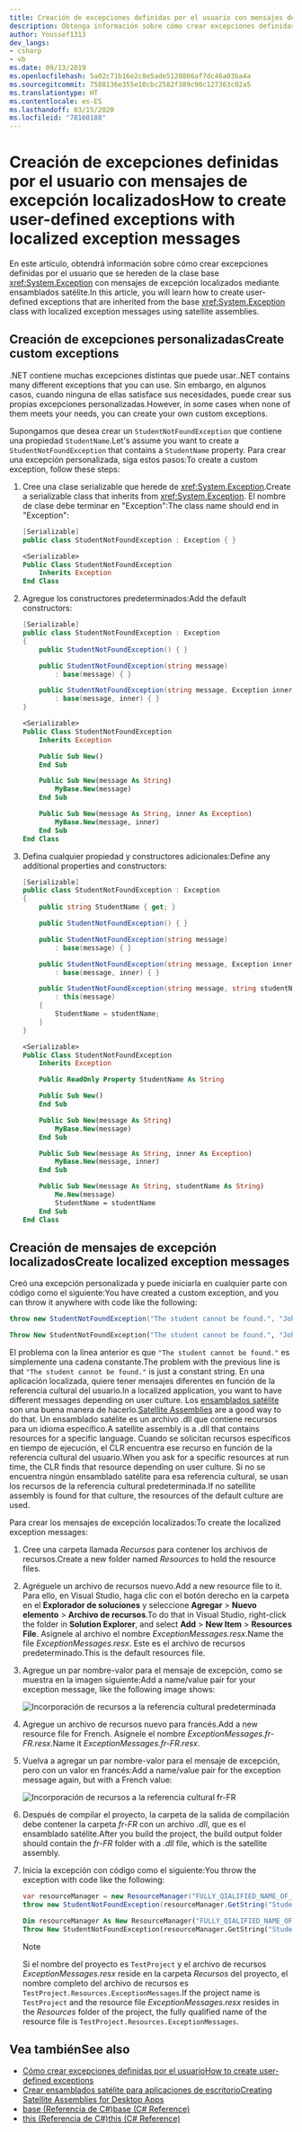 ```yaml
---
title: Creación de excepciones definidas por el usuario con mensajes de excepción localizados
description: Obtenga información sobre cómo crear excepciones definidas por el usuario con mensajes de excepción localizados.
author: Youssef1313
dev_langs:
- csharp
- vb
ms.date: 09/13/2019
ms.openlocfilehash: 5a02c71b16e2c8e5ade5128866af7dc46a03ba4a
ms.sourcegitcommit: 7588136e355e10cbc2582f389c90c127363c02a5
ms.translationtype: HT
ms.contentlocale: es-ES
ms.lasthandoff: 03/15/2020
ms.locfileid: "78160188"
---
```

# <a name="how-to-create-user-defined-exceptions-with-localized-exception-messages"></a><span data-ttu-id="04cf9-103">Creación de excepciones definidas por el usuario con mensajes de excepción localizados</span><span class="sxs-lookup"><span data-stu-id="04cf9-103">How to create user-defined exceptions with localized exception messages</span></span>

<span data-ttu-id="04cf9-104">En este artículo, obtendrá información sobre cómo crear excepciones definidas por el usuario que se hereden de la clase base <xref:System.Exception> con mensajes de excepción localizados mediante ensamblados satélite.</span><span class="sxs-lookup"><span data-stu-id="04cf9-104">In this article, you will learn how to create user-defined exceptions that are inherited from the base <xref:System.Exception> class with localized exception messages using satellite assemblies.</span></span>

## <a name="create-custom-exceptions"></a><span data-ttu-id="04cf9-105">Creación de excepciones personalizadas</span><span class="sxs-lookup"><span data-stu-id="04cf9-105">Create custom exceptions</span></span>

<span data-ttu-id="04cf9-106">.NET contiene muchas excepciones distintas que puede usar.</span><span class="sxs-lookup"><span data-stu-id="04cf9-106">.NET contains many different exceptions that you can use.</span></span> <span data-ttu-id="04cf9-107">Sin embargo, en algunos casos, cuando ninguna de ellas satisface sus necesidades, puede crear sus propias excepciones personalizadas.</span><span class="sxs-lookup"><span data-stu-id="04cf9-107">However, in some cases when none of them meets your needs, you can create your own custom exceptions.</span></span>

<span data-ttu-id="04cf9-108">Supongamos que desea crear un `StudentNotFoundException` que contiene una propiedad `StudentName`.</span><span class="sxs-lookup"><span data-stu-id="04cf9-108">Let's assume you want to create a `StudentNotFoundException` that contains a `StudentName` property.</span></span>
<span data-ttu-id="04cf9-109">Para crear una excepción personalizada, siga estos pasos:</span><span class="sxs-lookup"><span data-stu-id="04cf9-109">To create a custom exception, follow these steps:</span></span>

1. <span data-ttu-id="04cf9-110">Cree una clase serializable que herede de <xref:System.Exception>.</span><span class="sxs-lookup"><span data-stu-id="04cf9-110">Create a serializable class that inherits from <xref:System.Exception>.</span></span> <span data-ttu-id="04cf9-111">El nombre de clase debe terminar en "Exception":</span><span class="sxs-lookup"><span data-stu-id="04cf9-111">The class name should end in "Exception":</span></span>

    ```csharp
    [Serializable]
    public class StudentNotFoundException : Exception { }
    ```

    ```vb
    <Serializable>
    Public Class StudentNotFoundException
        Inherits Exception
    End Class
    ```

1. <span data-ttu-id="04cf9-112">Agregue los constructores predeterminados:</span><span class="sxs-lookup"><span data-stu-id="04cf9-112">Add the default constructors:</span></span>

    ```csharp
    [Serializable]
    public class StudentNotFoundException : Exception
    {
        public StudentNotFoundException() { }

        public StudentNotFoundException(string message)
            : base(message) { }

        public StudentNotFoundException(string message, Exception inner)
            : base(message, inner) { }
    }
    ```

    ```vb
    <Serializable>
    Public Class StudentNotFoundException
        Inherits Exception

        Public Sub New()
        End Sub

        Public Sub New(message As String)
            MyBase.New(message)
        End Sub

        Public Sub New(message As String, inner As Exception)
            MyBase.New(message, inner)
        End Sub
    End Class
    ```

1. <span data-ttu-id="04cf9-113">Defina cualquier propiedad y constructores adicionales:</span><span class="sxs-lookup"><span data-stu-id="04cf9-113">Define any additional properties and constructors:</span></span>

    ```csharp
    [Serializable]
    public class StudentNotFoundException : Exception
    {
        public string StudentName { get; }

        public StudentNotFoundException() { }

        public StudentNotFoundException(string message)
            : base(message) { }

        public StudentNotFoundException(string message, Exception inner)
            : base(message, inner) { }

        public StudentNotFoundException(string message, string studentName)
            : this(message)
        {
            StudentName = studentName;
        }
    }
    ```

    ```vb
    <Serializable>
    Public Class StudentNotFoundException
        Inherits Exception

        Public ReadOnly Property StudentName As String

        Public Sub New()
        End Sub

        Public Sub New(message As String)
            MyBase.New(message)
        End Sub

        Public Sub New(message As String, inner As Exception)
            MyBase.New(message, inner)
        End Sub

        Public Sub New(message As String, studentName As String)
            Me.New(message)
            StudentName = studentName
        End Sub
    End Class
    ```

## <a name="create-localized-exception-messages"></a><span data-ttu-id="04cf9-114">Creación de mensajes de excepción localizados</span><span class="sxs-lookup"><span data-stu-id="04cf9-114">Create localized exception messages</span></span>

<span data-ttu-id="04cf9-115">Creó una excepción personalizada y puede iniciarla en cualquier parte con código como el siguiente:</span><span class="sxs-lookup"><span data-stu-id="04cf9-115">You have created a custom exception, and you can throw it anywhere with code like the following:</span></span>

```csharp
throw new StudentNotFoundException("The student cannot be found.", "John");
```

```vb
Throw New StudentNotFoundException("The student cannot be found.", "John")
```

<span data-ttu-id="04cf9-116">El problema con la línea anterior es que `"The student cannot be found."` es simplemente una cadena constante.</span><span class="sxs-lookup"><span data-stu-id="04cf9-116">The problem with the previous line is that `"The student cannot be found."` is just a constant string.</span></span> <span data-ttu-id="04cf9-117">En una aplicación localizada, quiere tener mensajes diferentes en función de la referencia cultural del usuario.</span><span class="sxs-lookup"><span data-stu-id="04cf9-117">In a localized application, you want to have different messages depending on user culture.</span></span>
<span data-ttu-id="04cf9-118">Los [ensamblados satélite](../../framework/resources/creating-satellite-assemblies-for-desktop-apps.md) son una buena manera de hacerlo.</span><span class="sxs-lookup"><span data-stu-id="04cf9-118">[Satellite Assemblies](../../framework/resources/creating-satellite-assemblies-for-desktop-apps.md) are a good way to do that.</span></span> <span data-ttu-id="04cf9-119">Un ensamblado satélite es un archivo .dll que contiene recursos para un idioma específico.</span><span class="sxs-lookup"><span data-stu-id="04cf9-119">A satellite assembly is a .dll that contains resources for a specific language.</span></span> <span data-ttu-id="04cf9-120">Cuando se solicitan recursos específicos en tiempo de ejecución, el CLR encuentra ese recurso en función de la referencia cultural del usuario.</span><span class="sxs-lookup"><span data-stu-id="04cf9-120">When you ask for a specific resources at run time, the CLR finds that resource depending on user culture.</span></span> <span data-ttu-id="04cf9-121">Si no se encuentra ningún ensamblado satélite para esa referencia cultural, se usan los recursos de la referencia cultural predeterminada.</span><span class="sxs-lookup"><span data-stu-id="04cf9-121">If no satellite assembly is found for that culture, the resources of the default culture are used.</span></span>

<span data-ttu-id="04cf9-122">Para crear los mensajes de excepción localizados:</span><span class="sxs-lookup"><span data-stu-id="04cf9-122">To create the localized exception messages:</span></span>

1. <span data-ttu-id="04cf9-123">Cree una carpeta llamada *Recursos* para contener los archivos de recursos.</span><span class="sxs-lookup"><span data-stu-id="04cf9-123">Create a new folder named *Resources* to hold the resource files.</span></span>
1. <span data-ttu-id="04cf9-124">Agréguele un archivo de recursos nuevo.</span><span class="sxs-lookup"><span data-stu-id="04cf9-124">Add a new resource file to it.</span></span> <span data-ttu-id="04cf9-125">Para ello, en Visual Studio, haga clic con el botón derecho en la carpeta en el **Explorador de soluciones** y seleccione **Agregar** > **Nuevo elemento** > **Archivo de recursos**.</span><span class="sxs-lookup"><span data-stu-id="04cf9-125">To do that in Visual Studio, right-click the folder in **Solution Explorer**, and select **Add** > **New Item** > **Resources File**.</span></span> <span data-ttu-id="04cf9-126">Asígnele al archivo el nombre *ExceptionMessages.resx*.</span><span class="sxs-lookup"><span data-stu-id="04cf9-126">Name the file *ExceptionMessages.resx*.</span></span> <span data-ttu-id="04cf9-127">Este es el archivo de recursos predeterminado.</span><span class="sxs-lookup"><span data-stu-id="04cf9-127">This is the default resources file.</span></span>
1. <span data-ttu-id="04cf9-128">Agregue un par nombre-valor para el mensaje de excepción, como se muestra en la imagen siguiente:</span><span class="sxs-lookup"><span data-stu-id="04cf9-128">Add a name/value pair for your exception message, like the following image shows:</span></span>

   ![Incorporación de recursos a la referencia cultural predeterminada](media/add-resources-to-default-culture.jpg)

1. <span data-ttu-id="04cf9-130">Agregue un archivo de recursos nuevo para francés.</span><span class="sxs-lookup"><span data-stu-id="04cf9-130">Add a new resource file for French.</span></span> <span data-ttu-id="04cf9-131">Asígnele el nombre *ExceptionMessages.fr-FR.resx*.</span><span class="sxs-lookup"><span data-stu-id="04cf9-131">Name it *ExceptionMessages.fr-FR.resx*.</span></span>
1. <span data-ttu-id="04cf9-132">Vuelva a agregar un par nombre-valor para el mensaje de excepción, pero con un valor en francés:</span><span class="sxs-lookup"><span data-stu-id="04cf9-132">Add a name/value pair for the exception message again, but with a French value:</span></span>

   ![Incorporación de recursos a la referencia cultural fr-FR](media/add-resources-to-fr-culture.jpg)

1. <span data-ttu-id="04cf9-134">Después de compilar el proyecto, la carpeta de la salida de compilación debe contener la carpeta *fr-FR* con un archivo *.dll*, que es el ensamblado satélite.</span><span class="sxs-lookup"><span data-stu-id="04cf9-134">After you build the project, the build output folder should contain the *fr-FR* folder with a *.dll* file, which is the satellite assembly.</span></span>
1. <span data-ttu-id="04cf9-135">Inicia la excepción con código como el siguiente:</span><span class="sxs-lookup"><span data-stu-id="04cf9-135">You throw the exception with code like the following:</span></span>

    ```csharp
    var resourceManager = new ResourceManager("FULLY_QIALIFIED_NAME_OF_RESOURCE_FILE", Assembly.GetExecutingAssembly());
    throw new StudentNotFoundException(resourceManager.GetString("StudentNotFound"), "John");
    ```

    ```vb
    Dim resourceManager As New ResourceManager("FULLY_QIALIFIED_NAME_OF_RESOURCE_FILE", Assembly.GetExecutingAssembly())
    Throw New StudentNotFoundException(resourceManager.GetString("StudentNotFound"), "John")
    ```

    > [!NOTE]
    > <span data-ttu-id="04cf9-136">Si el nombre del proyecto es `TestProject` y el archivo de recursos *ExceptionMessages.resx* reside en la carpeta *Recursos* del proyecto, el nombre completo del archivo de recursos es `TestProject.Resources.ExceptionMessages`.</span><span class="sxs-lookup"><span data-stu-id="04cf9-136">If the project name is `TestProject` and the resource file *ExceptionMessages.resx* resides in the *Resources* folder of the project, the fully qualified name of the resource file is `TestProject.Resources.ExceptionMessages`.</span></span>

## <a name="see-also"></a><span data-ttu-id="04cf9-137">Vea también</span><span class="sxs-lookup"><span data-stu-id="04cf9-137">See also</span></span>

- [<span data-ttu-id="04cf9-138">Cómo crear excepciones definidas por el usuario</span><span class="sxs-lookup"><span data-stu-id="04cf9-138">How to create user-defined exceptions</span></span>](how-to-create-user-defined-exceptions.md)
- [<span data-ttu-id="04cf9-139">Crear ensamblados satélite para aplicaciones de escritorio</span><span class="sxs-lookup"><span data-stu-id="04cf9-139">Creating Satellite Assemblies for Desktop Apps</span></span>](../../framework/resources/creating-satellite-assemblies-for-desktop-apps.md)
- [<span data-ttu-id="04cf9-140">base (Referencia de C#)</span><span class="sxs-lookup"><span data-stu-id="04cf9-140">base (C# Reference)</span></span>](../../csharp/language-reference/keywords/base.md)
- [<span data-ttu-id="04cf9-141">this (Referencia de C#)</span><span class="sxs-lookup"><span data-stu-id="04cf9-141">this (C# Reference)</span></span>](../../csharp/language-reference/keywords/this.md)
